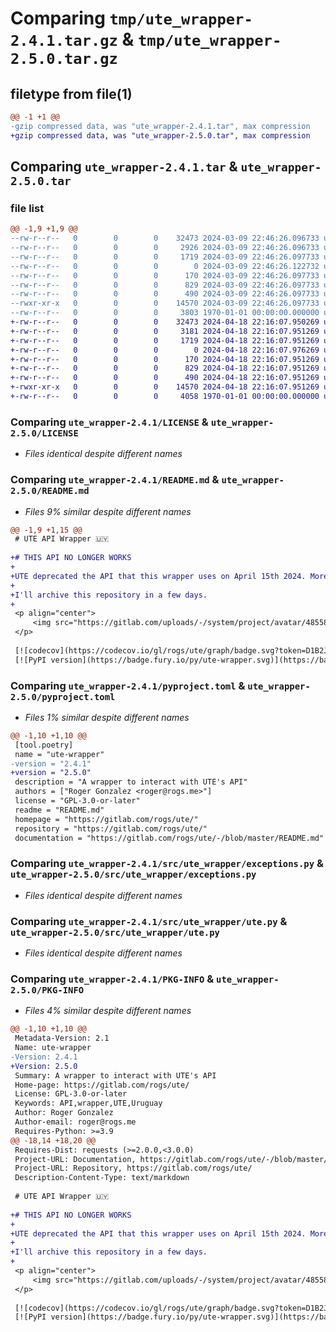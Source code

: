 # Comparing `tmp/ute_wrapper-2.4.1.tar.gz` & `tmp/ute_wrapper-2.5.0.tar.gz`

## filetype from file(1)

```diff
@@ -1 +1 @@
-gzip compressed data, was "ute_wrapper-2.4.1.tar", max compression
+gzip compressed data, was "ute_wrapper-2.5.0.tar", max compression
```

## Comparing `ute_wrapper-2.4.1.tar` & `ute_wrapper-2.5.0.tar`

### file list

```diff
@@ -1,9 +1,9 @@
--rw-r--r--   0        0        0    32473 2024-03-09 22:46:26.096733 ute_wrapper-2.4.1/LICENSE
--rw-r--r--   0        0        0     2926 2024-03-09 22:46:26.096733 ute_wrapper-2.4.1/README.md
--rw-r--r--   0        0        0     1719 2024-03-09 22:46:26.097733 ute_wrapper-2.4.1/pyproject.toml
--rw-r--r--   0        0        0        0 2024-03-09 22:46:26.122732 ute_wrapper-2.4.1/src/ute_wrapper/__init__.py
--rw-r--r--   0        0        0      170 2024-03-09 22:46:26.097733 ute_wrapper-2.4.1/src/ute_wrapper/constants.py
--rw-r--r--   0        0        0      829 2024-03-09 22:46:26.097733 ute_wrapper-2.4.1/src/ute_wrapper/exceptions.py
--rw-r--r--   0        0        0      490 2024-03-09 22:46:26.097733 ute_wrapper-2.4.1/src/ute_wrapper/models.py
--rwxr-xr-x   0        0        0    14570 2024-03-09 22:46:26.097733 ute_wrapper-2.4.1/src/ute_wrapper/ute.py
--rw-r--r--   0        0        0     3803 1970-01-01 00:00:00.000000 ute_wrapper-2.4.1/PKG-INFO
+-rw-r--r--   0        0        0    32473 2024-04-18 22:16:07.950269 ute_wrapper-2.5.0/LICENSE
+-rw-r--r--   0        0        0     3181 2024-04-18 22:16:07.951269 ute_wrapper-2.5.0/README.md
+-rw-r--r--   0        0        0     1719 2024-04-18 22:16:07.951269 ute_wrapper-2.5.0/pyproject.toml
+-rw-r--r--   0        0        0        0 2024-04-18 22:16:07.976269 ute_wrapper-2.5.0/src/ute_wrapper/__init__.py
+-rw-r--r--   0        0        0      170 2024-04-18 22:16:07.951269 ute_wrapper-2.5.0/src/ute_wrapper/constants.py
+-rw-r--r--   0        0        0      829 2024-04-18 22:16:07.951269 ute_wrapper-2.5.0/src/ute_wrapper/exceptions.py
+-rw-r--r--   0        0        0      490 2024-04-18 22:16:07.951269 ute_wrapper-2.5.0/src/ute_wrapper/models.py
+-rwxr-xr-x   0        0        0    14570 2024-04-18 22:16:07.951269 ute_wrapper-2.5.0/src/ute_wrapper/ute.py
+-rw-r--r--   0        0        0     4058 1970-01-01 00:00:00.000000 ute_wrapper-2.5.0/PKG-INFO
```

### Comparing `ute_wrapper-2.4.1/LICENSE` & `ute_wrapper-2.5.0/LICENSE`

 * *Files identical despite different names*

### Comparing `ute_wrapper-2.4.1/README.md` & `ute_wrapper-2.5.0/README.md`

 * *Files 9% similar despite different names*

```diff
@@ -1,9 +1,15 @@
 # UTE API Wrapper 🇺🇾
 
+# THIS API NO LONGER WORKS
+
+UTE deprecated the API that this wrapper uses on April 15th 2024. More information [here](https://github.com/rogsme/ute_homeassistant_integration/issues/3#issuecomment-2054332575).
+
+I'll archive this repository in a few days.
+
 <p align="center">
     <img src="https://gitlab.com/uploads/-/system/project/avatar/48558040/icon.png" alt="ute-wrapper"/>
 </p>
 
 [![codecov](https://codecov.io/gl/rogs/ute/graph/badge.svg?token=D1B2J3EB6K)](https://codecov.io/gl/rogs/ute)
 [![PyPI version](https://badge.fury.io/py/ute-wrapper.svg)](https://badge.fury.io/py/ute-wrapper)
```

### Comparing `ute_wrapper-2.4.1/pyproject.toml` & `ute_wrapper-2.5.0/pyproject.toml`

 * *Files 1% similar despite different names*

```diff
@@ -1,10 +1,10 @@
 [tool.poetry]
 name = "ute-wrapper"
-version = "2.4.1"
+version = "2.5.0"
 description = "A wrapper to interact with UTE's API"
 authors = ["Roger Gonzalez <roger@rogs.me>"]
 license = "GPL-3.0-or-later"
 readme = "README.md"
 homepage = "https://gitlab.com/rogs/ute/"
 repository = "https://gitlab.com/rogs/ute/"
 documentation = "https://gitlab.com/rogs/ute/-/blob/master/README.md"
```

### Comparing `ute_wrapper-2.4.1/src/ute_wrapper/exceptions.py` & `ute_wrapper-2.5.0/src/ute_wrapper/exceptions.py`

 * *Files identical despite different names*

### Comparing `ute_wrapper-2.4.1/src/ute_wrapper/ute.py` & `ute_wrapper-2.5.0/src/ute_wrapper/ute.py`

 * *Files identical despite different names*

### Comparing `ute_wrapper-2.4.1/PKG-INFO` & `ute_wrapper-2.5.0/PKG-INFO`

 * *Files 4% similar despite different names*

```diff
@@ -1,10 +1,10 @@
 Metadata-Version: 2.1
 Name: ute-wrapper
-Version: 2.4.1
+Version: 2.5.0
 Summary: A wrapper to interact with UTE's API
 Home-page: https://gitlab.com/rogs/ute/
 License: GPL-3.0-or-later
 Keywords: API,wrapper,UTE,Uruguay
 Author: Roger Gonzalez
 Author-email: roger@rogs.me
 Requires-Python: >=3.9
@@ -18,14 +18,20 @@
 Requires-Dist: requests (>=2.0.0,<3.0.0)
 Project-URL: Documentation, https://gitlab.com/rogs/ute/-/blob/master/README.md
 Project-URL: Repository, https://gitlab.com/rogs/ute/
 Description-Content-Type: text/markdown
 
 # UTE API Wrapper 🇺🇾
 
+# THIS API NO LONGER WORKS
+
+UTE deprecated the API that this wrapper uses on April 15th 2024. More information [here](https://github.com/rogsme/ute_homeassistant_integration/issues/3#issuecomment-2054332575).
+
+I'll archive this repository in a few days.
+
 <p align="center">
     <img src="https://gitlab.com/uploads/-/system/project/avatar/48558040/icon.png" alt="ute-wrapper"/>
 </p>
 
 [![codecov](https://codecov.io/gl/rogs/ute/graph/badge.svg?token=D1B2J3EB6K)](https://codecov.io/gl/rogs/ute)
 [![PyPI version](https://badge.fury.io/py/ute-wrapper.svg)](https://badge.fury.io/py/ute-wrapper)
```

